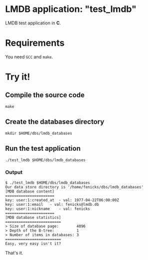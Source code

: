 # LMDB application: "test_lmdb"

LMDB test application in **C**.

# Requirements

You need `GCC` and `make`.

# Try it!

## Compile the source code

    make

## Create the databases directory

    mkdir $HOME/dbs/lmdb_databases

## Run the test application

    ./test_lmdb $HOME/dbs/lmdb_databases

### Output

    $ ./test_lmdb $HOME/dbs/lmdb_databases
    Our data store directory is '/home/fenicks/dbs/lmdb_databases'
    [MDB database content]
    ======================
    key: user:1:created_at	- val: 1977-04-22T06:00:00Z
    key: user:1:email	- val: fenicks@lmdb.db
    key: user:1:nickname	- val: fenicks
    ======================
    [MDB database statistics]
    =========================
    > Size of database page:        4096
    > Depth of the B-tree:          1
    > Number of items in databases: 3
    =========================
    Easy, very easy isn't it?

That's it.